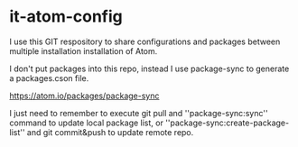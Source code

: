 # it-atom-config

I use this GIT respository to share configurations and packages between
multiple  installation  installation of Atom.

I don't put packages into this repo, instead I use package-sync to
generate a packages.cson file.

https://atom.io/packages/package-sync 

I just need to remember to execute git pull and ''package-sync:sync''
command to update local package list, or ''package-sync:create-package-list'' and git commit&push to update remote repo.

